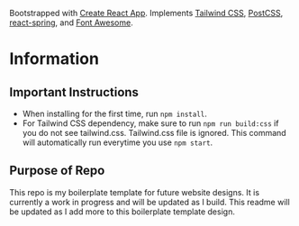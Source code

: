 Bootstrapped with [Create React App](https://github.com/facebook/create-react-app).
Implements [Tailwind CSS](https://tailwindcss.com/), [PostCSS](https://www.npmjs.com/package/postcss), [react-spring](https://www.react-spring.io/), and [Font Awesome](https://fontawesome.com/how-to-use/on-the-web/using-with/react).

# Information

## Important Instructions

- When installing for the first time, run `npm install`. 
- For Tailwind CSS dependency, make sure to run `npm run build:css` if you do not see tailwind.css. Tailwind.css file is ignored. This command will automatically run everytime you use `npm start`.

## Purpose of Repo

This repo is my boilerplate template for future website designs. It is currently a work in progress and will be updated as I build. This readme will be updated as I add more to this boilerplate template design.

